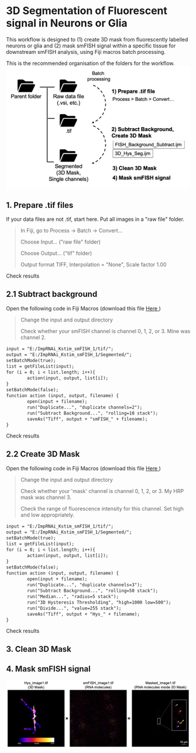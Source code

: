 # 3D Segmentation of Fluorescent signal in Neurons or Glia
This workflow is designed to (1) create 3D mask from fluorescently labelled neurons or glia and (2) mask smFISH signal within a specific tissue for downstream smFISH analysis, using Fiji macros batch processing.

This is the recommended organisation of the folders for the workflow.
![Workflow](https://github.com/Tai-Ch/NMJ_3DSegmentation/blob/3971b4b98c79204ac94a45a7f8be80cb83076c31/workflow.png?raw=true)

## 1. Prepare .tif files

If your data files are not .tif, start here. Put all images in a "raw file" folder.

> In Fiji, go to Process -> Batch -> Convert...
> 
> Choose Input... ("raw file" folder)
> 
> Choose Output... ("tif" folder)
> 
> Output format TIFF, Interpolation = "None", Scale factor 1.00 

Check results

## 2.1 Subtract background

Open the following code in Fiji Macros (download this file <a href="https://github.com/Tai-Ch/NMJ_3DSegmentation/blob/5e617f2de7e499079939abc6f35e3e88724cd55d/smFISH_background_subtract.ijm"> Here </a>)

> Change the input and output directory
> 
> Check whether your smFISH channel is channel 0, 1, 2, or 3. Mine was channel 2. 

```
input = "E:/ImpRNAi_Kstim_smFISH_1/tif/";
output = "E:/ImpRNAi_Kstim_smFISH_1/Segmented/";
setBatchMode(true);
list = getFileList(input);
for (i = 0; i < list.length; i++){
		action(input, output, list[i]);
}
setBatchMode(false);
function action (input, output, filename) {
		open(input + filename);
		run("Duplicate...", "duplicate channels=2");
		run("Subtract Background...", "rolling=10 stack");
		saveAs("Tiff", output + "smFISH_" + filename);
}
```
Check results

## 2.2 Create 3D Mask

Open the following code in Fiji Macros (download this file <a href="https://github.com/Tai-Ch/NMJ_3DSegmentation/blob/5e617f2de7e499079939abc6f35e3e88724cd55d/3D_Hys_Seg.ijm"> Here </a>)

> Change the input and output directory
> 
> Check whether your 'mask' channel is channel 0, 1, 2, or 3. My HRP mask was channel 3. 
> 
> Check the range of fluorescence intensity for this channel. Set high and low appropriately.


```
input = "E:/ImpRNAi_Kstim_smFISH_1/tif/";
output = "E:/ImpRNAi_Kstim_smFISH_1/Segmented/";
setBatchMode(true);
list = getFileList(input);
for (i = 0; i < list.length; i++){
		action(input, output, list[i]);
}
setBatchMode(false);
function action (input, output, filename) {
		open(input + filename);
		run("Duplicate...", "duplicate channels=3");
		run("Subtract Background...", "rolling=50 stack");
		run("Median...", "radius=5 stack");
		run("3D Hysteresis Thresholding", "high=1000 low=500");
		run("Divide...", "value=255 stack");
		saveAs("Tiff", output + "Hys_" + filename);
}
```
Check results

## 3. Clean 3D Mask

## 4. Mask smFISH signal 

![Masking 3D smFISH signal by 3D HRP Mask](https://github.com/Tai-Ch/NMJ_3DSegmentation/blob/d5497390f89dd77b180d919aad4fb164a72256d5/3D%20Segmentation%20Example.png?raw=true)
